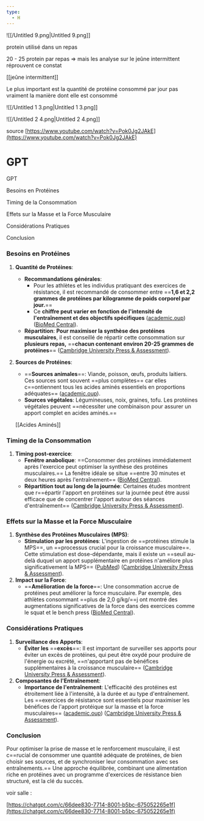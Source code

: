 ```yaml
---
type:
  - H
---
```

![[/Untitled 9.png|Untitled 9.png]]

protein utilisé dans un repas

20 - 25 protein par repas ⇒ mais les analyse sur le jeûne intermittent réprouvent ce constat

[[jeûne intermittent]]

Le plus important est la quantité de protéine consommé par jour pas vraiment la manière dont elle est consommé

![[/Untitled 1 3.png|Untitled 1 3.png]]

![[/Untitled 2 4.png|Untitled 2 4.png]]

source [https://www.youtube.com/watch?v=Pok0Jg2JAkE](https://www.youtube.com/watch?v=Pok0Jg2JAkE)

# GPT

GPT

Besoins en Protéines

Timing de la Consommation

Effets sur la Masse et la Force Musculaire

Considérations Pratiques

Conclusion

### Besoins en Protéines

1. **Quantité de Protéines**:
    - **Recommandations générales**:
        - Pour les athlètes et les individus pratiquant des exercices de résistance, il est recommandé de consommer entre ==**1,6 et 2,2 grammes de protéines par kilogramme de poids corporel par jour.**==
        - Ce **chiffre peut varier en fonction de l'intensité de l'entraînement et des objectifs spécifiques** ([academic.oup](https://academic.oup.com/nutritionreviews/article/79/1/66/5936522)) ([BioMed Central](https://jissn.biomedcentral.com/articles/10.1186/s12970-017-0177-8)).
    - **Répartition**: **Pour maximiser la synthèse des protéines musculaires**, il est conseillé de répartir cette consommation sur **plusieurs repas,** ==**chacun contenant environ 20-25 grammes de protéines**== ([Cambridge University Press & Assessment](https://www.cambridge.org/core/journals/british-journal-of-nutrition/article/role-of-dietary-protein-in-optimizing-muscle-mass-function-and-health-outcomes-in-older-individuals/D3AA1A9DBF06BC311B7CB1305A8B3CFD)).
2. **Sources de Protéines**:
    
    - ==**Sources animales**==: Viande, poisson, œufs, produits laitiers. Ces sources sont souvent ==plus complètes== car elles c==ontiennent tous les acides aminés essentiels en proportions adéquates== ([academic.oup](https://academic.oup.com/nutritionreviews/article/79/1/66/5936522)).
    - **Sources végétales**: Légumineuses, noix, graines, tofu. Les protéines végétales peuvent ==nécessiter une combinaison pour assurer un apport complet en acides aminés.==
    
    [[Acides Aminés]]
    

### Timing de la Consommation

1. **Timing post-exercice**:
    - **Fenêtre anabolique**: ==Consommer des protéines immédiatement après l'exercice peut optimiser la synthèse des protéines musculaires.== La fenêtre idéale se situe ==entre 30 minutes et deux heures après l'entraînement== ([BioMed Central](https://jissn.biomedcentral.com/articles/10.1186/s12970-017-0177-8)).
    - **Répartition tout au long de la journée**: Certaines études montrent que r==épartir l'apport en protéines sur la journée peut être aussi efficace que de concentrer l'apport autour des séances d'entraînement== ([Cambridge University Press & Assessment](https://www.cambridge.org/core/journals/british-journal-of-nutrition/article/role-of-dietary-protein-in-optimizing-muscle-mass-function-and-health-outcomes-in-older-individuals/D3AA1A9DBF06BC311B7CB1305A8B3CFD)).

### Effets sur la Masse et la Force Musculaire

1. **Synthèse des Protéines Musculaires (MPS)**:
    - **Stimulation par les protéines**: L'ingestion de ==protéines stimule la MPS==, un ==processus crucial pour la croissance musculaire==. Cette stimulation est dose-dépendante, mais il existe un ==seuil au-delà duquel un apport supplémentaire en protéines n'améliore plus significativement la MPS== ([PubMed](https://pubmed.ncbi.nlm.nih.gov/35187864/)) ([Cambridge University Press & Assessment](https://www.cambridge.org/core/journals/british-journal-of-nutrition/article/role-of-dietary-protein-in-optimizing-muscle-mass-function-and-health-outcomes-in-older-individuals/D3AA1A9DBF06BC311B7CB1305A8B3CFD)).
2. **Impact sur la Force**:
    - ==**Amélioration de la force**==: Une consommation accrue de protéines peut améliorer la force musculaire. Par exemple, des athlètes consommant ==plus de 2,0 g/kg/==j ont montré des augmentations significatives de la force dans des exercices comme le squat et le bench press ([BioMed Central](https://jissn.biomedcentral.com/articles/10.1186/s12970-017-0177-8)).

### Considérations Pratiques

1. **Surveillance des Apports**:
    - **Éviter les** ==**excès**==: Il est important de surveiller ses apports pour éviter un excès de protéines, qui peut être oxydé pour produire de l'énergie ou excrété, ==n'apportant pas de bénéfices supplémentaires à la croissance musculaire== ([Cambridge University Press & Assessment](https://www.cambridge.org/core/journals/british-journal-of-nutrition/article/role-of-dietary-protein-in-optimizing-muscle-mass-function-and-health-outcomes-in-older-individuals/D3AA1A9DBF06BC311B7CB1305A8B3CFD)).
2. **Composantes de l'Entraînement**:
    - **Importance de l'entraînement**: L'efficacité des protéines est étroitement liée à l'intensité, à la durée et au type d'entraînement. Les ==exercices de résistance sont essentiels pour maximiser les bénéfices de l'apport protéique sur la masse et la force musculaires== ([academic.oup](https://academic.oup.com/nutritionreviews/article/79/1/66/5936522)) ([Cambridge University Press & Assessment](https://www.cambridge.org/core/journals/british-journal-of-nutrition/article/role-of-dietary-protein-in-optimizing-muscle-mass-function-and-health-outcomes-in-older-individuals/D3AA1A9DBF06BC311B7CB1305A8B3CFD)).

### Conclusion

Pour optimiser la prise de masse et le renforcement musculaire, il est c==rucial de consommer une quantité adéquate de protéines, de bien choisir ses sources, et de synchroniser leur consommation avec ses entraînements.== Une approche équilibrée, combinant une alimentation riche en protéines avec un programme d'exercices de résistance bien structuré, est la clé du succès.

  

  

voir salle :

[https://chatgpt.com/c/66dee830-7714-8001-b5bc-675052265e1f](https://chatgpt.com/c/66dee830-7714-8001-b5bc-675052265e1f)
